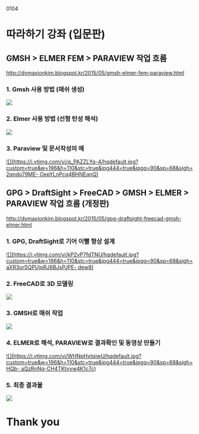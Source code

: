 0104
# 따라하기 강좌 (입문판)

## GMSH > ELMER FEM > PARAVIEW 작업 흐름
http://dymaxionkim.blogspot.kr/2015/05/gmsh-elmer-fem-paraview.html

### 1. Gmsh 사용 방법 (매쉬 생성)
[![](https://i.ytimg.com/vi/qts-H6novo0/hqdefault.jpg?custom=true&w=196&h=110&stc=true&jpg444=true&jpgq=90&sp=68&sigh=zGyjP9_VRpRcL7O2pPoKuh_94GU)](https://youtu.be/qts-H6novo0)

### 2. Elmer 사용 방법 (선형 탄성 해석)
[![](https://i.ytimg.com/vi/NDuQikyDDlg/hqdefault.jpg?custom=true&w=196&h=110&stc=true&jpg444=true&jpgq=90&sp=68&sigh=KomziCO2qAnZvVmH8Kx9iNFUX7k)](https://youtu.be/NDuQikyDDlg)

### 3. Paraview 및 문서작성의 예
[![](https://i.ytimg.com/vi/q_PAZZLYq-4/hqdefault.jpg?custom=true&w=196&h=110&stc=true&jpg444=true&jpgq=90&sp=68&sigh=2qndo79ME-
OepYLnPcq4BHNEqnQ)](https://youtu.be/q_PAZZLYq-4)

## GPG > DraftSight > FreeCAD > GMSH > ELMER > PARAVIEW 작업 흐름 (개정판)
http://dymaxionkim.blogspot.kr/2015/05/gpg-draftsight-freecad-gmsh-elmer.html

### 1. GPG, DraftSight로 기어 이빨 형상 설계
[![](https://i.ytimg.com/vi/kP2vP7fdTNU/hqdefault.jpg?custom=true&w=196&h=110&stc=true&jpg444=true&jpgq=90&sp=68&sigh=aXR3orSQPUjpRJ6BJsPJPE-
dew8)](https://youtu.be/kP2vP7fdTNU)

### 2. FreeCAD로 3D 모델링
[![](https://i.ytimg.com/vi/Mv2216jBlRk/hqdefault.jpg?custom=true&w=196&h=110&stc=true&jpg444=true&jpgq=90&sp=68&sigh=OmntxvfBZcRE1VOWbScTiwzG7Xo)](https://youtu.be/Mv2216jBlRk)

### 3. GMSH로 매쉬 작업
[![](https://i.ytimg.com/vi/ErUgi6f1824/hqdefault.jpg?custom=true&w=196&h=110&stc=true&jpg444=true&jpgq=90&sp=68&sigh=ceI4XSCEEJy4rHH3RqW7R8IFm5E)](https://youtu.be/ErUgi6f1824)

### 4. ELMER로 해석, PARAVIEW로 결과확인 및 동영상 만들기
[![](https://i.ytimg.com/vi/WHNpHxtqiwU/hqdefault.jpg?custom=true&w=196&h=110&stc=true&jpg444=true&jpgq=90&sp=68&sigh=HQb-
aQzRnNg-CH4TKtvyw4K1c7c)](https://youtu.be/WHNpHxtqiwU)

### 5. 최종 결과물
[![](https://i.ytimg.com/vi/2YdAMO66-n0/hqdefault.jpg?custom=true&w=196&h=110&stc=true&jpg444=true&jpgq=90&sp=68&sigh=Qyl4rVBsEbCDpJWrK7pzXFV4F-Y)](https://youtu.be/2YdAMO66-n0)

# Thank you
